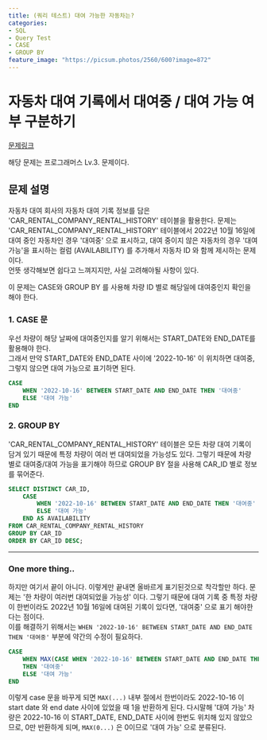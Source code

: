 ```yaml
---
title: (쿼리 테스트) 대여 가능한 자동차는?
categories:
- SQL
- Query Test
- CASE
- GROUP BY
feature_image: "https://picsum.photos/2560/600?image=872"
---
```


# 자동차 대여 기록에서 대여중 / 대여 가능 여부 구분하기
[문제링크](https://school.programmers.co.kr/learn/courses/30/lessons/157340)

해당 문제는 프로그래머스 Lv.3. 문제이다.

## 문제 설명
자동차 대여 회사의 자동차 대여 기록 정보를 담은 'CAR_RENTAL_COMPANY_RENTAL_HISTORY' 테이블을 활용한다. 문제는 'CAR_RENTAL_COMPANY_RENTAL_HISTORY' 테이블에서 2022년 10월 16일에 대여 중인 자동차인 경우 '대여중' 으로 표시하고, 대여 중이지 않은 자동차의 경우 '대여 가능'을 표시하는 컬럼 (AVAILABILITY) 를 추가해서 자동차 ID 와 함께 제시하는 문제이다.  
언뜻 생각해보면 쉽다고 느껴지지만, 사실 고려해야될 사항이 있다.

이 문제는 CASE와 GROUP BY 를 사용해 차량 ID 별로 해당일에 대여중인지 확인을 해야 한다.

### 1. CASE 문
우선 차량이 해당 날짜에 대여중인지를 알기 위해서는 START_DATE와 END_DATE를 활용해야 한다.  
그래서 만약 START_DATE와 END_DATE 사이에 '2022-10-16' 이 위치하면 대여중, 그렇지 않으면 대여 가능으로 표기하면 된다.

```SQL
CASE
    WHEN '2022-10-16' BETWEEN START_DATE AND END_DATE THEN '대여중'
    ELSE '대여 가능'
END
```

### 2. GROUP BY
'CAR_RENTAL_COMPANY_RENTAL_HISTORY' 테이블은 모든 차량 대여 기록이 담겨 있기 때문에 특정 차량이 여러 번 대여되었을 가능성도 있다. 그렇기 때문에 차량 별로 대여중/대여 가능을 표기해야 하므로 GROUP BY 절을 사용해 CAR_ID 별로 정보를 묶어준다.

```SQL
SELECT DISTINCT CAR_ID,
    CASE
        WHEN '2022-10-16' BETWEEN START_DATE AND END_DATE THEN '대여중'
        ELSE '대여 가능'
    END AS AVAILABILITY
FROM CAR_RENTAL_COMPANY_RENTAL_HISTORY
GROUP BY CAR_ID
ORDER BY CAR_ID DESC;
```
---
### One more thing..
하지만 여기서 끝이 아니다. 이렇게만 끝내면 올바르게 표기된것으로 착각할만 하다. 문제는 '한 차량이 여러번 대여되었을 가능성' 이다. 그렇기 때문에 대여 기록 중 특정 차량이 한번이라도 2022년 10월 16일에 대여된 기록이 있다면, '대여중' 으로 표기 해야한다는 점이다.  
이를 해결하기 위해서는 ```WHEN '2022-10-16' BETWEEN START_DATE AND END_DATE THEN '대여중'``` 부분에 약간의 수정이 필요하다.
```SQL
CASE
    WHEN MAX(CASE WHEN '2022-10-16' BETWEEN START_DATE AND END_DATE THEN 1 ELSE 0 END) = 1
    THEN '대여중'
    ELSE '대여 가능'
END
```
이렇게 case 문을 바꾸게 되면 ```MAX(...)``` 내부 절에서 한번이라도 2022-10-16 이 start date 와 end date 사이에 있었을 때 1을 반환하게 된다. 다시말해 '대여 가능' 차량은 2022-10-16 이 START_DATE, END_DATE 사이에 한번도 위치해 있지 않았으므로, 0만 반환하게 되며, ```MAX(0...)``` 은 0이므로 '대여 가능' 으로 분류된다.


